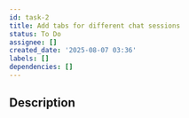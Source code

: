 ```yaml
---
id: task-2
title: Add tabs for different chat sessions
status: To Do
assignee: []
created_date: '2025-08-07 03:36'
labels: []
dependencies: []
---
```


## Description
